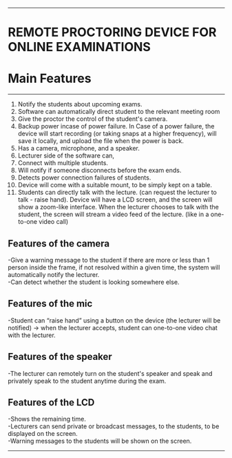 ___
#  REMOTE PROCTORING DEVICE FOR ONLINE EXAMINATIONS


# Main Features
___
1. Notify the students about upcoming exams.
2. Software can automatically direct student to the relevant  meeting room
3. Give the proctor the control of the student's camera.
4. Backup power incase of power failure. In Case of a power failure, the device will start recording (or taking snaps at a higher frequency), will save it locally, and upload the file when the power is back.
6. Has a camera, microphone, and a speaker.
7. Lecturer side of the software can,
8. Connect with multiple students.
9. Will notify if someone disconnects before the exam ends.
10. Detects power connection failures of students.
11. Device will come with a suitable mount, to be simply kept on a table.
12. Students can directly talk with the lecture. (can request the lecturer to talk - raise hand). Device will have a LCD screen, and the screen will show a zoom-like interface. When the lecturer chooses to talk with the student, the screen will stream a video feed of the lecture. (like in a one-to-one video call)

## Features of the camera
-Give a warning message to the student if there are more or less than 1 person inside the frame, if not resolved within a given time, the system will automatically notify the lecturer.\
-Can detect whether the student is looking somewhere else.

## Features of the mic
-Student can “raise hand” using a button on the device (the lecturer will be notified) → when the lecturer accepts, student can one-to-one video chat with the lecturer.

## Features of the speaker
-The lecturer can remotely turn on the student's speaker and speak and privately speak to the student anytime during the exam.

## Features of the LCD
-Shows the remaining time.\
-Lecturers can send private or broadcast messages, to the students, to be displayed on the screen.\
-Warning messages to the students will be shown on the screen.

___

<!--- # eYY-3yp-project-template

This is a sample repository you can use for your Embedded Systems project. Once you followed these instructions, remove the text and add a brief introduction to here.

### Enable GitHub Pages

You can put the things to be shown in GitHub pages into the _docs/_ folder. Both html and md file formats are supported. You need to go to settings and enable GitHub pages and select _main_ branch and _docs_ folder from the dropdowns, as shown in the below image.

![image](https://user-images.githubusercontent.com/11540782/98789936-028d3600-2429-11eb-84be-aaba665fdc75.png)

### Special Configurations

These projects will be automatically added into [https://projects.ce.pdn.ac.lk](). If you like to show more details about your project on this site, you can fill the parameters in the file, _/docs/index.json_

```
{
  "title": "This is the title of the project",
  "team": [
    {
      "name": "Team Member Name 1",
      "email": "email@eng.pdn.ac.lk",
      "eNumber": "E/yy/xxx"
    },
    {
      "name": "Team Member Name 2",
      "email": "email@eng.pdn.ac.lk",
      "eNumber": "E/yy/xxx"
    },
    {
      "name": "Team Member Name 3",
      "email": "email@eng.pdn.ac.lk",
      "eNumber": "E/yy/xxx"
    }
  ],
  "supervisors": [
    {
      "name": "Dr. Supervisor 1",
      "email": "email@eng.pdn.ac.lk"
    },
    {
      "name": "Supervisor 2",
      "email": "email@eng.pdn.ac.lk"
    }
  ],
  "tags": ["Web", "Embedded Systems"]
}
```

Once you filled this _index.json_ file, please verify the syntax is correct. (You can use [this](https://jsonlint.com/) tool).

### Page Theme

A custom theme integrated with this GitHub Page, which is based on [github.com/cepdnaclk/eYY-project-theme](https://github.com/cepdnaclk/eYY-project-theme). If you like to remove this default theme, you can remove the file, _docs/\_config.yml_ and use HTML based website.
-->
